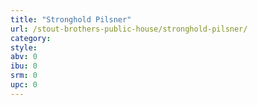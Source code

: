 ```yaml
---
title: "Stronghold Pilsner"
url: /stout-brothers-public-house/stronghold-pilsner/
category: 
style: 
abv: 0
ibu: 0
srm: 0
upc: 0
---
```


